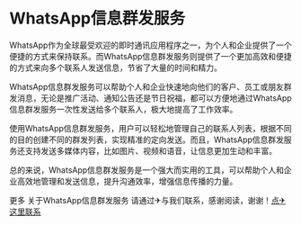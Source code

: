 # WhatsApp信息群发服务

WhatsApp作为全球最受欢迎的即时通讯应用程序之一，为个人和企业提供了一个便捷的方式来保持联系。而WhatsApp信息群发服务则提供了一个更加高效和便捷的方式来向多个联系人发送信息，节省了大量的时间和精力。

WhatsApp信息群发服务可以帮助个人和企业快速地向他们的客户、员工或朋友群发消息，无论是推广活动、通知公告还是节日祝福，都可以方便地通过WhatsApp信息群发服务一次性发送给多个联系人，极大地提高了工作效率。

使用WhatsApp信息群发服务，用户可以轻松地管理自己的联系人列表，根据不同的目的创建不同的群发列表，实现精准的定向发送。而且，WhatsApp信息群发服务还支持发送多媒体内容，比如图片、视频和语音，让信息更加生动和丰富。

总的来说，WhatsApp信息群发服务是一个强大而实用的工具，可以帮助个人和企业高效地管理和发送信息，提升沟通效率，增强信息传播的力量。

更多 关于WhatsApp信息群发服务 请通过✈与我们联系，感谢阅读，谢谢！[点✈这里联系](https://acc.k02.cc)